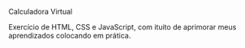 Calculadora Virtual


Exercício de HTML, CSS e JavaScript, com ituito de aprimorar meus aprendizados colocando em prática.